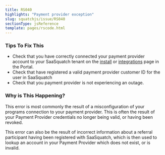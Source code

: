 ```yaml
---
title: RS040
highlights: "Payment provider exception"
slug: squatchjs/issue/RS040
sectionType: jsReference
template: pages/rscode.html
---
```


### Tips To Fix This

 - Check that you have correctly connected your payment provider account to your SaaSquatch tenant on the [install](/success/using-referral-saasquatch/#install) or [integrations](/success/navigating-the-portal/#integrations) page in the Portal.
 - Check that have registered a valid payment provider customer ID for the user in SaaSquatch
 - Check that you payment provider is not experiencing an outage.

### Why is This Happening?

This error is most commonly the result of a misconfiguration of your programs connection to your payment provider. This is often the result of your Payment Provider credentials no longer being valid, or having been revoked.

This error can also be the result of incorrect information about a referral participant having been registered with SaaSquatch, which is then used to lookup an account in your Payment Provider which does not exist, or is invalid.
